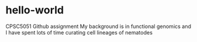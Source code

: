 # hello-world
CPSC5051 Github assignment
My background is in functional genomics and I have spent lots of time curating cell lineages of nematodes
